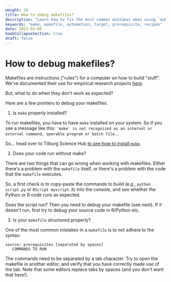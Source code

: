 ```yaml
---
weight: 20
title: How to debug makefiles?
description: "Learn how to fix the most common mistakes when using `make`."
keywords: "make, makefile, automation, target, prerequisite, recipes"
date: 2021-02-08
bookCollapseSection: true
draft: false
---
```


# How to debug makefiles?

Makefiles are instructions ("rules") for a computer on how to build "stuff". We've documented their use for empirical research projects [here](make-commands.md).

But, what to do when they don't work as expected?

Here are a few pointers to debug your makefiles.


1. Is `make` properly installed?


  To run makefiles, you have to have `make` installed on your system. So if you see a message like this: `'make' is not recognized as an internal or external command, operable program or batch file.`.

  So... head over to Tilburg Science Hub [to see how to install `make`](https://tilburgsciencehub.com/get/make).

2. Does your code run without make?

  There are two things that can go wrong when working with makefiles. Either there's a problem with the `makefile` itself, or there's a problem with the code that the `makefile` executes.

  So, a first check is to copy-paste the commands to build (e.g., `python script.py` or `RScript myscript.R`) into the console, and see whether the Python or R code runs as expected.

  Does the script run? Then you need to debug your makefile (see next). If it doesn't run, first try to debug your source code in R/Python etc.

3. Is your `makefile` structured properly?

  One of the most common mistakes in a `makefile` is to not adhere to the syntax:

  ```
  source: prerequisites [separated by spaces]
     COMMANDS TO RUN
  ```

  The commands need to be separated by a tab character. Try to open the makefile in another editor, and verify that you have correctly made use of the tab. Note that some editors replace tabs by spaces (and you don't want that here!).
